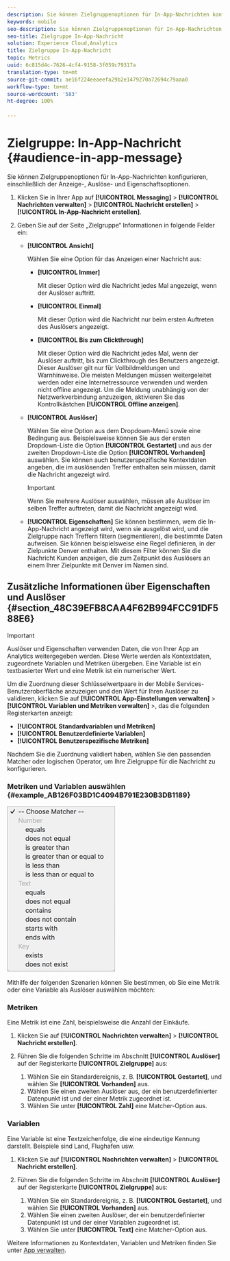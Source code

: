 ```yaml
---
description: Sie können Zielgruppenoptionen für In-App-Nachrichten konfigurieren, einschließlich der Anzeige-, Auslöse- und Eigenschaftsoptionen.
keywords: mobile
seo-description: Sie können Zielgruppenoptionen für In-App-Nachrichten konfigurieren, einschließlich der Anzeige-, Auslöse- und Eigenschaftsoptionen.
seo-title: Zielgruppe In-App-Nachricht
solution: Experience Cloud,Analytics
title: Zielgruppe In-App-Nachricht
topic: Metrics
uuid: 6c815d4c-7626-4cf4-9158-3f059c79317a
translation-type: tm+mt
source-git-commit: ae16f224eeaeefa29b2e1479270a72694c79aaa0
workflow-type: tm+mt
source-wordcount: '583'
ht-degree: 100%

---
```



# Zielgruppe: In-App-Nachricht {#audience-in-app-message}

Sie können Zielgruppenoptionen für In-App-Nachrichten konfigurieren, einschließlich der Anzeige-, Auslöse- und Eigenschaftsoptionen.

1. Klicken Sie in Ihrer App auf **[!UICONTROL Messaging]** > **[!UICONTROL Nachrichten verwalten]** > **[!UICONTROL Nachricht erstellen]** > **[!UICONTROL In-App-Nachricht erstellen]**.
1. Geben Sie auf der Seite „Zielgruppe“ Informationen in folgende Felder ein:

   * **[!UICONTROL Ansicht]**

      Wählen Sie eine Option für das Anzeigen einer Nachricht aus:

      * **[!UICONTROL Immer]**

         Mit dieser Option wird die Nachricht jedes Mal angezeigt, wenn der Auslöser auftritt.

      * **[!UICONTROL Einmal]**

         Mit dieser Option wird die Nachricht nur beim ersten Auftreten des Auslösers angezeigt.

      * **[!UICONTROL Bis zum Clickthrough]**

         Mit dieser Option wird die Nachricht jedes Mal, wenn der Auslöser auftritt, bis zum Clickthrough des Benutzers angezeigt. Dieser Auslöser gilt nur für Vollbildmeldungen und Warnhinweise. Die meisten Meldungen müssen weitergeleitet werden oder eine Internetressource verwenden und werden nicht offline angezeigt. Um die Meldung unabhängig von der Netzwerkverbindung anzuzeigen, aktivieren Sie das Kontrollkästchen **[!UICONTROL Offline anzeigen]**.
   * **[!UICONTROL Auslöser]**

      Wählen Sie eine Option aus dem Dropdown-Menü sowie eine Bedingung aus. Beispielsweise können Sie aus der ersten Dropdown-Liste die Option **[!UICONTROL Gestartet]** und aus der zweiten Dropdown-Liste die Option **[!UICONTROL Vorhanden]** auswählen. Sie können auch benutzerspezifische Kontextdaten angeben, die im auslösenden Treffer enthalten sein müssen, damit die Nachricht angezeigt wird.

      >[!IMPORTANT]
      >
      >Wenn Sie mehrere Auslöser auswählen, müssen alle Auslöser im selben Treffer auftreten, damit die Nachricht angezeigt wird.

   * **[!UICONTROL Eigenschaften]**
Sie können bestimmen, wem die In-App-Nachricht angezeigt wird, wenn sie ausgelöst wird, und die Zielgruppe nach Treffern filtern (segmentieren), die bestimmte Daten aufweisen. Sie können beispielsweise eine Regel definieren, in der Zielpunkte Denver enthalten. Mit diesem Filter können Sie die Nachricht Kunden anzeigen, die zum Zeitpunkt des Auslösers an einem Ihrer Zielpunkte mit Denver im Namen sind.



## Zusätzliche Informationen über Eigenschaften und Auslöser {#section_48C39EFB8CAA4F62B994FCC91DF588E6}

>[!IMPORTANT]
>
>Auslöser und Eigenschaften verwenden Daten, die von Ihrer App an Analytics weitergegeben werden. Diese Werte werden als Kontextdaten, zugeordnete Variablen und Metriken übergeben. Eine Variable ist ein textbasierter Wert und eine Metrik ist ein numerischer Wert.

Um die Zuordnung dieser Schlüsselwertpaare in der Mobile Services-Benutzeroberfläche anzuzeigen und den Wert für Ihren Auslöser zu validieren, klicken Sie auf **[!UICONTROL App-Einstellungen verwalten]** > **[!UICONTROL Variablen und Metriken verwalten]** >, das die folgenden Registerkarten anzeigt:

* **[!UICONTROL Standardvariablen und Metriken]**
* **[!UICONTROL Benutzerdefinierte Variablen]**
* **[!UICONTROL Benutzerspezifische Metriken]**

Nachdem Sie die Zuordnung validiert haben, wählen Sie den passenden Matcher oder logischen Operator, um Ihre Zielgruppe für die Nachricht zu konfigurieren.

### Metriken und Variablen auswählen {#example_AB126F03BD1C4094B791E230B3DB1189}

![Auslöseoptionen](assets/custom_trigger_matcher_options.png)

Mithilfe der folgenden Szenarien können Sie bestimmen, ob Sie eine Metrik oder eine Variable als Auslöser auswählen möchten:

### Metriken

Eine Metrik ist eine Zahl, beispielsweise die Anzahl der Einkäufe.

1. Klicken Sie auf **[!UICONTROL Nachrichten verwalten]** > **[!UICONTROL Nachricht erstellen]**.
1. Führen Sie die folgenden Schritte im Abschnitt **[!UICONTROL Auslöser]** auf der Registerkarte **[!UICONTROL Zielgruppe]** aus:

   1. Wählen Sie ein Standardereignis, z. B. **[!UICONTROL Gestartet]**, und wählen Sie **[!UICONTROL Vorhanden]** aus.
   1. Wählen Sie einen zweiten Auslöser aus, der ein benutzerdefinierter Datenpunkt ist und der einer Metrik zugeordnet ist.
   1. Wählen Sie unter **[!UICONTROL Zahl]** eine Matcher-Option aus.

### Variablen

Eine Variable ist eine Textzeichenfolge, die eine eindeutige Kennung darstellt. Beispiele sind Land, Flughafen usw.

1. Klicken Sie auf **[!UICONTROL Nachrichten verwalten]** > **[!UICONTROL Nachricht erstellen]**.
1. Führen Sie die folgenden Schritte im Abschnitt **[!UICONTROL Auslöser]** auf der Registerkarte **[!UICONTROL Zielgruppe]** aus:

   1. Wählen Sie ein Standardereignis, z. B. **[!UICONTROL Gestartet]**, und wählen Sie **[!UICONTROL Vorhanden]** aus.
   1. Wählen Sie einen zweiten Auslöser, der ein benutzerdefinierter Datenpunkt ist und der einer Variablen zugeordnet ist.
   1. Wählen Sie unter **[!UICONTROL Text]** eine Matcher-Option aus.

Weitere Informationen zu Kontextdaten, Variablen und Metriken finden Sie unter [App verwalten](/help/using/manage-apps/manage-apps.md).
